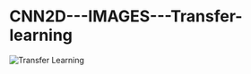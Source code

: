# CNN2D---IMAGES---Transfer-learning

![Transfer Learning](https://user-images.githubusercontent.com/48840280/91662884-99e61c80-eabb-11ea-8dbb-20c80ebb1656.png)
